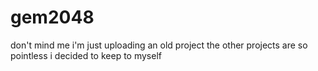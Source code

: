 # gem2048

don't mind me i'm just uploading an old project
the other projects are so pointless i decided to keep to myself

